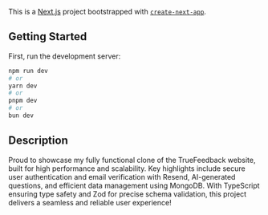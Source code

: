This is a [Next.js](https://nextjs.org/) project bootstrapped with [`create-next-app`](https://github.com/vercel/next.js/tree/canary/packages/create-next-app).

## Getting Started

First, run the development server:

```bash
npm run dev
# or
yarn dev
# or
pnpm dev
# or
bun dev
```

## Description
Proud to showcase my fully functional clone of the TrueFeedback website, built for high performance and scalability. Key highlights include secure user authentication and email verification with Resend, AI-generated questions, and efficient data management using MongoDB. With TypeScript ensuring type safety and Zod for precise schema validation, this project delivers a seamless and reliable user experience!
